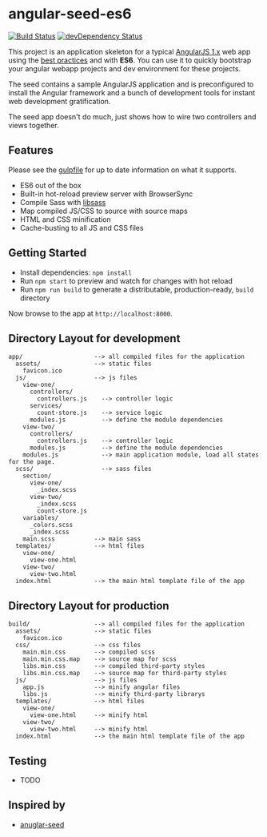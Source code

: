 
# angular-seed-es6

[![Build Status](https://travis-ci.org/gusgard/angular-seed-es6.svg?branch=master)](https://travis-ci.org/gusgard/angular-seed-es6)
[![devDependency Status](https://david-dm.org/gusgard/angular-seed-es6.svg)](https://david-dm.org/gusgard/angular-seed-es6#info=devDependencies)

This project is an application skeleton for a typical [AngularJS 1.x](http://angularjs.org/) web app using the [best practices](https://github.com/johnpapa/angular-styleguide/blob/master/a1/README.md) and with **ES6**.
You can use it to quickly bootstrap your angular webapp projects and dev environment for these
projects.

The seed contains a sample AngularJS application and is preconfigured to install the Angular
framework and a bunch of development tools for instant web development gratification.

The seed app doesn't do much, just shows how to wire two controllers and views together.

## Features

Please see the [gulpfile](./gulpfile.babel.js) for up to date information on what it supports.

* ES6 out of the box
* Built-in hot-reload preview server with BrowserSync
* Compile Sass with [libsass](http://sass-lang.com/libsass)
* Map compiled JS/CSS to source with source maps
* HTML and CSS minification
* Cache-busting to all JS and CSS files


## Getting Started

- Install dependencies: `npm install`
- Run `npm start` to preview and watch for changes with hot reload
- Run `npm run build` to generate a distributable, production-ready, `build` directory

Now browse to the app at `http://localhost:8000`.

## Directory Layout for development

```
app/                    --> all compiled files for the application
  assets/               --> static files
    favicon.ico
  js/                   --> js files
    view-one/
      controllers/
        controllers.js    --> controller logic
      services/
        count-store.js    --> service logic
      modules.js          --> define the module dependencies
    view-two/
      controllers/
        controllers.js    --> controller logic
      modules.js          --> define the module dependencies
    modules.js            --> main application module, load all states for the page.
  scss/                   --> sass files
    section/
      view-one/
        _index.scss
      view-two/
        _index.scss
        count-store.js
    variables/
      _colors.scss
      _index.scss
    main.scss           --> main sass
  templates/            --> html files
    view-one/
      view-one.html
    view-two/
      view-two.html
  index.html            --> the main html template file of the app
```


## Directory Layout  for production

```
build/                  --> all compiled files for the application
  assets/               --> static files
    favicon.ico
  css/                  --> css files
    main.min.css        --> compiled scss
    main.min.css.map    --> source map for scss
    libs.min.css        --> compiled third-party styles
    libs.min.css.map    --> source map for third-party styles
  js/                   --> js files
    app.js              --> minify angular files
    libs.js             --> minify third-party librarys
  templates/            --> html files
    view-one/
      view-one.html     --> minify html
    view-two/
      view-two.html     --> minify html
  index.html            --> the main html template file of the app
```
## Testing

* TODO

## Inspired by
- [anuglar-seed](https://github.com/angular/angular-seed)
